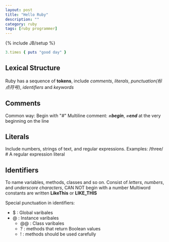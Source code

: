 ```yaml
---
layout: post
title: "Hello Ruby"
description: ""
category: ruby
tags: [ruby programmer]
---
```

{% include JB/setup %}

```ruby
3.times { puts "good day" }
```
## Lexical Structure
Ruby has a sequence of **tokens**, include *comments*, *literals*, *punctuation(标点符号)*, *identifiers* and *keywords*

Comments
--------
Common way: Begin with "#"
Multiline comment: **_=begin_**, **_=end_** at the very beginning on the line

Literals
--------
Include numbers, strings of text, and regular expressions. Examples:
/three/ # A regular expression literal

Identifiers
-----------
To name variables, methods, classes and so on. Consist of _letters_, _numbers_, and _underscore characters_, CAN NOT begin with a number
Multiword constants are written **LikeThis** or **LIKE_THIS**

Special punctuation in identifiers:
  * $ : Global varibales
  * @ : Instance varibales
	* @@ : Class varibales
	* ? : methods that return Boolean values
	* ! : methods should be used carefully

